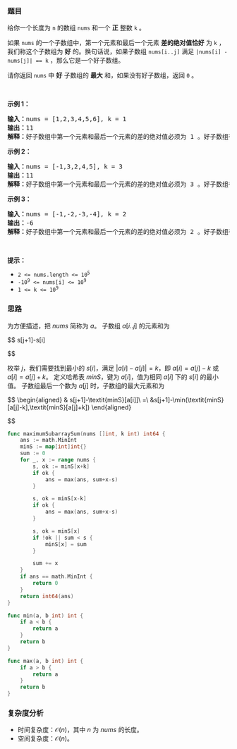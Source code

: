 ### 题目

<p>给你一个长度为 <code>n</code> 的数组 <code>nums</code> 和一个 <strong>正</strong> 整数 <code>k</code> 。</p>

<p>如果 <code>nums</code> 的一个子数组中，第一个元素和最后一个元素 <strong>差的绝对值恰好</strong> 为 <code>k</code> ，我们称这个子数组为 <strong>好</strong> 的。换句话说，如果子数组 <code>nums[i..j]</code> 满足 <code>|nums[i] - nums[j]| == k</code> ，那么它是一个好子数组。</p>

<p>请你返回 <code>nums</code> 中 <strong>好</strong> 子数组的 <strong>最大</strong> 和，如果没有好子数组，返回<em> </em><code>0</code> 。</p>

<p> </p>

<p><strong class="example">示例 1：</strong></p>

<pre>
<b>输入：</b>nums = [1,2,3,4,5,6], k = 1
<b>输出：</b>11
<b>解释：</b>好子数组中第一个元素和最后一个元素的差的绝对值必须为 1 。好子数组有 [1,2] ，[2,3] ，[3,4] ，[4,5] 和 [5,6] 。最大子数组和为 11 ，对应的子数组为 [5,6] 。
</pre>

<p><strong class="example">示例 2：</strong></p>

<pre>
<b>输入：</b>nums = [-1,3,2,4,5], k = 3
<b>输出：</b>11
<b>解释：</b>好子数组中第一个元素和最后一个元素的差的绝对值必须为 3 。好子数组有 [-1,3,2] 和 [2,4,5] 。最大子数组和为 11 ，对应的子数组为 [2,4,5] 。
</pre>

<p><strong class="example">示例 3：</strong></p>

<pre>
<b>输入：</b>nums = [-1,-2,-3,-4], k = 2
<b>输出：</b>-6
<b>解释：</b>好子数组中第一个元素和最后一个元素的差的绝对值必须为 2 。好子数组有 [-1,-2,-3] 和 [-2,-3,-4] 。最大子数组和为 -6 ，对应的子数组为 [-1,-2,-3] 。
</pre>

<p> </p>

<p><strong>提示：</strong></p>

<ul>
	<li><code>2 <= nums.length <= 10<sup>5</sup></code></li>
	<li><code>-10<sup>9</sup> <= nums[i] <= 10<sup>9</sup></code></li>
	<li><code>1 <= k <= 10<sup>9</sup></code></li>
</ul>

### 思路

为方便描述，把 $\textit{nums}$ 简称为 $a$。
子数组 $a[i..j]$ 的元素和为

$$
s[j+1]-s[i]

$$

枚举 $j$，我们需要找到最小的 $s[i]$，满足 $|a[i]-a[j]|=k$，即 $a[i] = a[j]-k$ 或 $a[i]=a[j]+k$。
定义哈希表 $\textit{minS}$，键为 $a[i]$，值为相同 $a[i]$ 下的 $s[i]$ 的最小值。
子数组最后一个数为 $a[j]$ 时，子数组的最大元素和为

$$
\begin{aligned}
& s[j+1]-\textit{minS}[a[i]]\\
=\ &s[j+1]-\min(\textit{minS}[a[j]-k],\textit{minS}[a[j]+k])
\end{aligned}

$$

```go [sol]
func maximumSubarraySum(nums []int, k int) int64 {
	ans := math.MinInt
	minS := map[int]int{}
	sum := 0
	for _, x := range nums {
		s, ok := minS[x+k]
		if ok {
			ans = max(ans, sum+x-s)
		}

		s, ok = minS[x-k]
		if ok {
			ans = max(ans, sum+x-s)
		}

		s, ok = minS[x]
		if !ok || sum < s {
			minS[x] = sum
		}

		sum += x
	}
	if ans == math.MinInt {
		return 0
	}
	return int64(ans)
}

func min(a, b int) int {
	if a < b {
		return a
	}
	return b
}

func max(a, b int) int {
	if a > b {
		return a
	}
	return b
}
```

### 复杂度分析

- 时间复杂度：$\mathcal{O}(n)$，其中 $n$ 为 $\textit{nums}$ 的长度。
- 空间复杂度：$\mathcal{O}(n)$。
